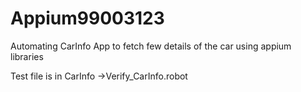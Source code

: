 # Appium99003123

Automating CarInfo App to fetch few details of the car using appium libraries

Test file is in CarInfo ->Verify_CarInfo.robot

